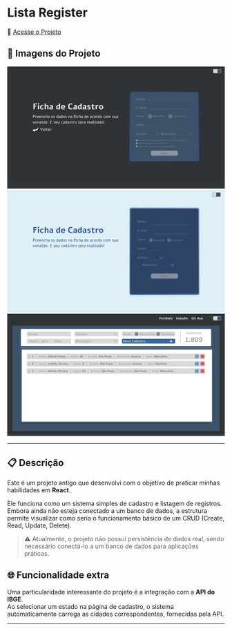 # Lista Register

🔗 [Acesse o Projeto](https://ferreirointz.github.io/List_Register)

## 📸 Imagens do Projeto

![Página de cadastros com o tema escuro](fotos/registerDarck.png)  
![Página de cadastros com o tema claro](fotos/registerLight.png)  
![Página de listagem dos cadastros](fotos/list.png)

---

## 📋 Descrição

Este é um projeto antigo que desenvolvi com o objetivo de praticar minhas habilidades em **React**.

Ele funciona como um sistema simples de cadastro e listagem de registros. Embora ainda não esteja conectado a um banco de dados, a estrutura permite visualizar como seria o funcionamento básico de um CRUD (Create, Read, Update, Delete).

> ⚠️ Atualmente, o projeto não possui persistência de dados real, sendo necessário conectá-lo a um banco de dados para aplicações práticas.

## 🌐 Funcionalidade extra

Uma particularidade interessante do projeto é a integração com a **API do IBGE**.  
Ao selecionar um estado na página de cadastro, o sistema automaticamente carrega as cidades correspondentes, fornecidas pela API.

---
